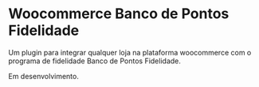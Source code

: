 # Woocommerce Banco de Pontos Fidelidade

Um plugin para integrar qualquer loja na plataforma woocommerce com o programa de fidelidade Banco de Pontos Fidelidade.

Em desenvolvimento.
